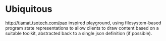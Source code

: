 # Ubiquitous

http://tiamat.tsotech.com/pao inspired playground, using filesystem-based program state representations to allow clients to draw content based on a suitable toolkit, abstracted back to a single json definition (if possible). 
